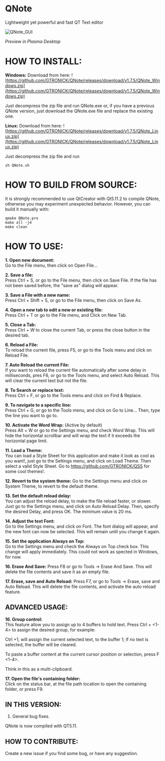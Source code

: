 # QNote
Lightweight yet powerful and fast QT Text editor

![QNote_GUI](https://github.com/user-attachments/assets/93c5d9a2-ec8c-4866-948a-311a0d63ea6b)

*Preview in Plasma Desktop*

# HOW TO INSTALL:

**Windows:**
Download from here: ![https://github.com/GTRONICK/QNote/releases/download/v1.7.5/QNote_Windows.zip](https://github.com/GTRONICK/QNote/releases/download/v1.7.5/QNote_Windows.zip)

Just decompress the zip file and run QNote.exe or, if you have a previous QNote version, just download the QNote.exe file and replace the existing one.

**Linux:**
Download from here: ![https://github.com/GTRONICK/QNote/releases/download/v1.7.5/QNote_Linux.zip](https://github.com/GTRONICK/QNote/releases/download/v1.7.5/QNote_Linux.zip)

Just decompress the zip file and run 

    sh QNote.sh 

# HOW TO BUILD FROM SOURCE:

It is strongly recommended to use QtCreator with Qt5.11.2 to compile QNote, otherwise you may experiment unexpected behavior. However, you can build it manually with:

    qmake QNote.pro
    make all -j4
    make clean

# HOW TO USE:

**1. Open new document:**   
Go to the File menu, then click on Open File... 

**2. Save a file:**   
Press Ctrl + S, or go to the File menu, then click on Save File. If the file has not been saved before, the "save as" dialog will appear.

**3. Save a File with a new name:**   
Press Ctrl + Shift + S, or go to the File menu, then click on Save As. 

**4. Open a new tab to edit a new or existing file:**   
Press Ctrl + T or go to the File menu, and Click on New Tab.

**5. Close a Tab:**   
Press Ctrl + W to close the current Tab, or press the close button in the desired tab.

**6. Reload a File:**   
To reload the current file, press F5, or go to the Tools menu and click on Reload File.

**7. Auto Reload the current File:**    
If you want to reload the current file automatically after some delay in milliseconds, pres F6, or go to the Tools menu, and select Auto Reload. This will clear the current text but not the file.

**8. To Search or replace text:**   
Press Ctrl + F, or go to the Tools menu and click on Find & Replace.

**9. To navigate to a specific line:**    
Press Ctrl + G, or go to the Tools menu, and click on Go to Line... Then, type the line you want to go to.

**10. Activate the Word Wrap:** (Active by default)     
Press Alt + W or go to the Settings menu, and check Word Wrap. This will hide the horizontal scrollbar and will wrap the text if it exceeds the horizontal page limit.

**11. Load a Theme:**   
You can load a Style Sheet for this application and make it look as cool as you want!, just go to the Settings menu, and click on Load Theme. Then select a valid Style Sheet.
Go to https://github.com/GTRONICK/QSS for some cool themes!.

**12. Revert to the system theme:**
Go to the Settings menu and click on System Theme, to revert to the default theme. 

**13. Set the default reload delay:**   
You can adjust the reload delay, to make the file reload faster, or slower. Just go to the Settings menu, and click on Auto Reload Delay. Then, specify the desired Delay, and press OK. The 
minimum value is 20 ms.

**14. Adjust the text Font:**   
Go to the Settings menu, and click on Font. The font dialog will appear, and the new font can now be selected. This will remain until you change it again. 

**15. Set the application Always on Top:**    
Go to the Settings menu and check the Always on Top check box. This change will apply immediately. This could not work as spected in Windows, for now.

**16. Erase And Save:**
Press F8 or go to Tools -> Erase And Save. This will delete the file contents and save it as an empty file.

**17. Erase, save and Auto Reload:**
Press F7, or go to Tools -> Erase, save and Auto Reload. This will delete the file contents, and activate the auto reload feature.

## ADVANCED USAGE:

**16. Group control:**		
This feature allow you to assign up to 4 buffers to hold text. Press Ctrl + <1-4> to assign the desired group, for example:

Ctrl +1, will assign the current selected text, to the buffer 1; If no text is selected, the buffer will be cleared.

To paste a buffer content at the current cursor position or selection, press F <1-4>.

Think in this as a multi-clipboard.

**17. Open the file's containing folder:**		
Click on the status bar, at the file path location to open the containing folder, or press F9.

## IN THIS VERSION:

  1. General bug fixes.

QNote is now compiled with QT5.11.

## HOW TO CONTRIBUTE:

Create a new issue if you find some bug, or have any suggestion.
